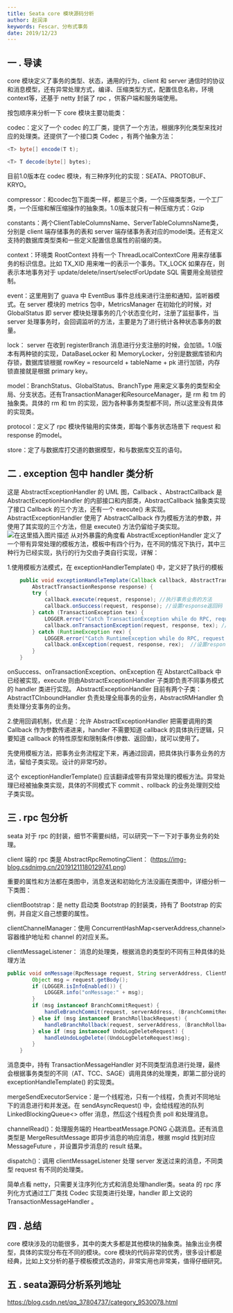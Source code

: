 ```yaml
---
title: Seata core 模块源码分析
author: 赵润泽
keywords: Fescar、分布式事务
date: 2019/12/23
---
```


## 一  . 导读
core 模块定义了事务的类型、状态，通用的行为，client 和 server 通信时的协议和消息模型，还有异常处理方式，编译、压缩类型方式，配置信息名称，环境context等，还基于 netty 封装了 rpc ，供客户端和服务端使用。

按包顺序来分析一下 core 模块主要功能类：

codec：定义了一个 codec 的工厂类，提供了一个方法，根据序列化类型来找对应的处理类。还提供了一个接口类 Codec ，有两个抽象方法：

```java
<T> byte[] encode(T t);
```

```java
<T> T decode(byte[] bytes);
```
目前1.0版本在 codec 模块，有三种序列化的实现：SEATA、PROTOBUF、KRYO。

compressor：和codec包下面类一样，都是三个类，一个压缩类型类，一个工厂类，一个压缩和解压缩操作的抽象类。1.0版本就只有一种压缩方式：Gzip

constants：两个ClientTableColumnsName、ServerTableColumnsName类，分别是 client 端存储事务的表和 server 端存储事务表对应的model类。还有定义支持的数据库类型类和一些定义配置信息属性的前缀的类。

context：环境类 RootContext 持有一个 ThreadLocalContextCore 用来存储事务的标识信息。比如 TX_XID 用来唯一的表示一个事务。TX_LOCK  如果存在，则表示本地事务对于 update/delete/insert/selectForUpdate SQL 需要用全局锁控制。

event：这里用到了 guava 中 EventBus 事件总线来进行注册和通知，监听器模式。在 server 模块的 metrics 包中，MetricsManager 在初始化的时候，对 GlobalStatus 即 server 模块处理事务的几个状态变化时，注册了监挺事件，当 server 处理事务时，会回调监听的方法，主要是为了进行统计各种状态事务的数量。

lock：	server 在收到 registerBranch 消息进行分支注册的时候，会加锁。1.0版本有两种锁的实现，DataBaseLocker 和 MemoryLocker，分别是数据库锁和内存锁，数据库锁根据 rowKey = resourceId + tableName + pk 进行加锁，内存锁直接就是根据 primary key。

model：BranchStatus、GlobalStatus、BranchType 用来定义事务的类型和全局、分支状态。还有TransactionManager和ResourceManager，是 rm 和 tm 的抽象类。具体的 rm 和 tm 的实现，因为各种事务类型都不同，所以这里没有具体的实现类。

protocol：定义了 rpc 模块传输用的实体类，即每个事务状态场景下 request 和 response 的model。

store：定了与数据库打交道的数据模型，和与数据库交互的语句。

## 二  . exception 包中 handler 类分析
这是 AbstractExceptionHandler 的 UML 图，Callback 、AbstractCallback 是 AbstractExceptionHandler 的内部接口和内部类，AbstractCallback 抽象类实现了接口 Callback 的三个方法，还有一个 execute() 未实现。AbstractExceptionHandler 使用了 AbstractCallback 作为模板方法的参数，并使用了其实现的三个方法，但是 execute() 方法仍留给子类实现。
![在这里插入图片描述](https://img-blog.csdnimg.cn/20191211165628768.png?x-oss-process=image/watermark,type_ZmFuZ3poZW5naGVpdGk,shadow_10,text_aHR0cHM6Ly9ibG9nLmNzZG4ubmV0L3FxXzM3ODA0NzM3,size_16,color_FFFFFF,t_70)
从对外暴露的角度看 AbstractExceptionHandler 定义了一个带有异常处理的模板方法，模板中有四个行为，在不同的情况下执行，其中三种行为已经实现，执行的行为交由子类自行实现，详解：

1.使用模板方法模式，在 exceptionHandlerTemplate() 中，定义好了执行的模板

```java
    public void exceptionHandleTemplate(Callback callback, AbstractTransactionRequest request,
        AbstractTransactionResponse response) {
        try {
            callback.execute(request, response); //执行事务业务的方法
            callback.onSuccess(request, response); //设置response返回码
        } catch (TransactionException tex) {
            LOGGER.error("Catch TransactionException while do RPC, request: {}", request, tex);
            callback.onTransactionException(request, response, tex); //设置response返回码并设置msg
        } catch (RuntimeException rex) {
            LOGGER.error("Catch RuntimeException while do RPC, request: {}", request, rex);
            callback.onException(request, response, rex);  //设置response返回码并设置msg
        }
    }
```
onSuccess、onTransactionException、onException 在 AbstarctCallback 中已经被实现，execute 则由AbstractExceptionHandler 子类即负责不同事务模式的 handler 类进行实现。
AbstractExceptionHandler 目前有两个子类：AbstractTCInboundHandler 负责处理全局事务的业务，AbstractRMHandler 负责处理分支事务的业务。

2.使用回调机制，优点是：允许 AbstractExceptionHandler 把需要调用的类 Callback 作为参数传递进来，handler 不需要知道 callback 的具体执行逻辑，只要知道 callback 的特性原型和限制条件(参数、返回值)，就可以使用了。

先使用模板方法，把事务业务流程定下来，再通过回调，把具体执行事务业务的方法，留给子类实现。设计的非常巧妙。

这个 exceptionHandlerTemplate() 应该翻译成带有异常处理的模板方法。异常处理已经被抽象类实现，具体的不同模式下 commit 、rollback 的业务处理则交给子类实现。

## 三  . rpc 包分析
seata 对于 rpc 的封装，细节不需要纠结，可以研究一下一下对于事务业务的处理。

client 端的 rpc 类是 AbstractRpcRemotingClient：
(https://img-blog.csdnimg.cn/20191211180129741.png)

重要的属性和方法都在类图中，消息发送和初始化方法没画在类图中，详细分析一下类图：

clientBootstrap：是 netty 启动类 Bootstrap 的封装类，持有了 Bootstrap 的实例，并自定义自己想要的属性。

clientChannelManager：使用 ConcurrentHashMap<serverAddress,channel> 容器维护地址和 channel 的对应关系。

clientMessageListener： 消息的处理类，根据消息的类型的不同有三种具体的处理方法

```java
public void onMessage(RpcMessage request, String serverAddress, ClientMessageSender sender) {
        Object msg = request.getBody();
        if (LOGGER.isInfoEnabled()) {
            LOGGER.info("onMessage:" + msg);
        }
        if (msg instanceof BranchCommitRequest) {
            handleBranchCommit(request, serverAddress, (BranchCommitRequest)msg, sender);
        } else if (msg instanceof BranchRollbackRequest) {
            handleBranchRollback(request, serverAddress, (BranchRollbackRequest)msg, sender);
        } else if (msg instanceof UndoLogDeleteRequest) {
            handleUndoLogDelete((UndoLogDeleteRequest)msg);
        }
    }
```
消息类中，持有 TransactionMessageHandler 对不同类型消息进行处理，最终会根据事务类型的不同（AT、TCC、SAGE）调用具体的处理类，即第二部分说的 exceptionHandleTemplate() 的实现类。

mergeSendExecutorService：是一个线程池，只有一个线程，负责对不同地址下的消息进行和并发送。在 sendAsyncRequest() 中，会给线程池的队列LinkedBlockingQueue<>  offer 消息，然后这个线程负责 poll 和处理消息。

channelRead()：处理服务端的 HeartbeatMessage.PONG 心跳消息。还有消息类型是 MergeResultMessage 即异步消息的响应消息，根据 msgId 找到对应 MessageFuture ，并设置异步消息的 result 结果。

dispatch()：调用 clientMessageListener 处理 server 发送过来的消息，不同类型 request 有不同的处理类。

简单点看 netty，只需要关注序列化方式和消息处理handler类。seata 的 rpc 序列化方式通过工厂类找 Codec 实现类进行处理，handler 即上文说的 TransactionMessageHandler 。

## 四  . 总结
core 模块涉及的功能很多，其中的类大多都是其他模块的抽象类。抽象出业务模型，具体的实现分布在不同的模块。core 模块的代码非常的优秀，很多设计都是经典，比如上文分析的基于模板模式改造的，非常实用也非常美，值得仔细研究。


## 五  . seata源码分析系列地址
https://blog.csdn.net/qq_37804737/category_9530078.html
